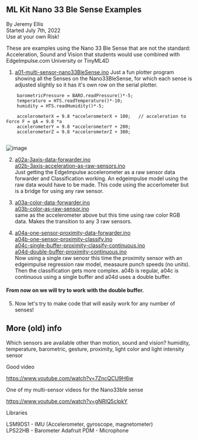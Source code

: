 ## ML Kit Nano 33 Ble Sense Examples


By Jeremy Ellis  
Started July 7th, 2022  
Use at your own Risk!  

These are examples using the Nano 33 Ble Sense that are not the standard: Acceleration, Sound and Vision
that students would use combined with EdgeImpulse.com University or TinyML4D


1. [a01-multi-sensor-nano33BleSense.ino](a01-multi-sensor-nano33BleSense.ino) 
Just a fun plotter program showing all the Senses on the Nano33BleSense, for which each sense is adjusted slightly so it has it's own row on the serial plotter.
```
    barometricPressure = BARO.readPressure()*-5;
    temperature = HTS.readTemperature()*-10;
    humidity = HTS.readHumidity()*-5;
    
    accelerometerX = 9.8 *accelerometerX + 100;   // acceleration to Force F = gA = 9.8 *a
    accelerometerY = 9.8 *accelerometerY + 200;  
    accelerometerZ = 9.8 *accelerometerZ + 300;  
    
```

![image](https://user-images.githubusercontent.com/5605614/180670985-712974c3-1347-497b-926a-25ef50b2d24a.png)




2. [a02a-3axis-data-forwarder.ino](a02a-3axis-data-forwarder.ino)   
  [a02b-3axis-acceleration-as-raw-sensors.ino](a02b-3axis-acceleration-as-raw-sensors.ino)    
  Just getting the EdgeImpulse accelerometer as a raw sensor data forwarder and Classification working. An edgeimpulse model using the raw data would have to be made. This code using the accerlometer but is a bridge for using any raw sensor. 



3. [a03a-color-data-forwarder.ino](a03a-color-data-forwarder.ino)   
  [a03b-color-as-raw-sensor.ino](a03b-color-as-raw-sensor.ino)     
  same as the accelerometer above but this time using raw color RGB data. Makes the transition to any 3 raw sensors.


4. [a04a-one-sensor-proximity-data-forwarder.ino](a04a-one-sensor-proximity-data-forwarder.ino)  
  [a04b-one-sensor-proximity-classify.ino](a04b-one-sensor-proximity-classify.ino)  
  [a04c-single-buffer-proximity-classify-continuous.ino](a04c-single-buffer-proximity-classify-continuous.ino)  
  [a04d-double-buffer-proximity-continuous.ino](a04d-double-buffer-proximity-continuous.ino)    
Now using a single raw senosr this time the proximity sensor with an edgeimpulse regression raw model, measaure punch speeds (no units). 
Then the classification gets more complex. a04b is regular,  a04c is continuous using a single buffer and a04d uses a double buffer.

#### From now on we will try to work with the double buffer.

5. Now let's try to make code that will easily work for any number of senses!







## More (old) info



Which sensors are available other than motion, sound and vision?
humidity, temperature, barometric, gesture, proximity, light color and light intensity sensor 


Good video

https://www.youtube.com/watch?v=7ZncQCU9H6w


One of my multi-sensor videos for the Nano33ble sense

https://www.youtube.com/watch?v=gNRIQ5clpkY



Libraries

LSM9DS1 - IMU (Accelerometer, gyroscope, magnetometer)  
LPS22HB - Barometer
Adafruit PDM - Microphone


